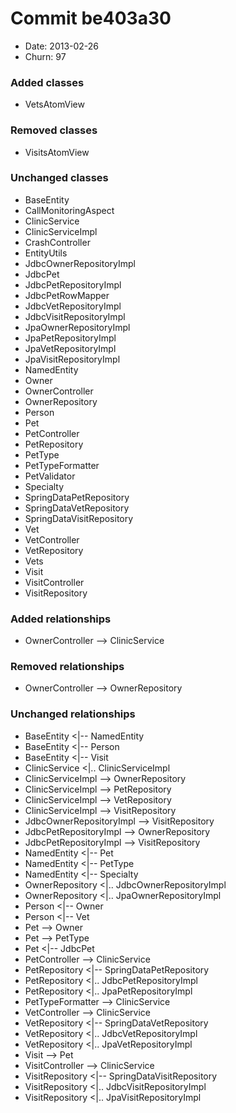 # Commit be403a30
- Date: 2013-02-26
- Churn: 97
### Added classes
- VetsAtomView
### Removed classes
- VisitsAtomView
### Unchanged classes
- BaseEntity
- CallMonitoringAspect
- ClinicService
- ClinicServiceImpl
- CrashController
- EntityUtils
- JdbcOwnerRepositoryImpl
- JdbcPet
- JdbcPetRepositoryImpl
- JdbcPetRowMapper
- JdbcVetRepositoryImpl
- JdbcVisitRepositoryImpl
- JpaOwnerRepositoryImpl
- JpaPetRepositoryImpl
- JpaVetRepositoryImpl
- JpaVisitRepositoryImpl
- NamedEntity
- Owner
- OwnerController
- OwnerRepository
- Person
- Pet
- PetController
- PetRepository
- PetType
- PetTypeFormatter
- PetValidator
- Specialty
- SpringDataPetRepository
- SpringDataVetRepository
- SpringDataVisitRepository
- Vet
- VetController
- VetRepository
- Vets
- Visit
- VisitController
- VisitRepository

### Added relationships
- OwnerController --> ClinicService

### Removed relationships
- OwnerController --> OwnerRepository

### Unchanged relationships
- BaseEntity <|-- NamedEntity
- BaseEntity <|-- Person
- BaseEntity <|-- Visit
- ClinicService <|.. ClinicServiceImpl
- ClinicServiceImpl --> OwnerRepository
- ClinicServiceImpl --> PetRepository
- ClinicServiceImpl --> VetRepository
- ClinicServiceImpl --> VisitRepository
- JdbcOwnerRepositoryImpl --> VisitRepository
- JdbcPetRepositoryImpl --> OwnerRepository
- JdbcPetRepositoryImpl --> VisitRepository
- NamedEntity <|-- Pet
- NamedEntity <|-- PetType
- NamedEntity <|-- Specialty
- OwnerRepository <|.. JdbcOwnerRepositoryImpl
- OwnerRepository <|.. JpaOwnerRepositoryImpl
- Person <|-- Owner
- Person <|-- Vet
- Pet --> Owner
- Pet --> PetType
- Pet <|-- JdbcPet
- PetController --> ClinicService
- PetRepository <|-- SpringDataPetRepository
- PetRepository <|.. JdbcPetRepositoryImpl
- PetRepository <|.. JpaPetRepositoryImpl
- PetTypeFormatter --> ClinicService
- VetController --> ClinicService
- VetRepository <|-- SpringDataVetRepository
- VetRepository <|.. JdbcVetRepositoryImpl
- VetRepository <|.. JpaVetRepositoryImpl
- Visit --> Pet
- VisitController --> ClinicService
- VisitRepository <|-- SpringDataVisitRepository
- VisitRepository <|.. JdbcVisitRepositoryImpl
- VisitRepository <|.. JpaVisitRepositoryImpl